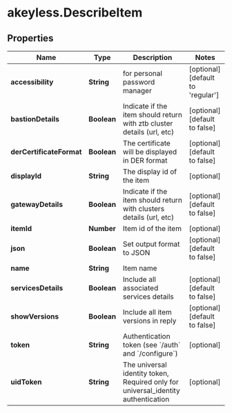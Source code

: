 # akeyless.DescribeItem

## Properties

Name | Type | Description | Notes
------------ | ------------- | ------------- | -------------
**accessibility** | **String** | for personal password manager | [optional] [default to &#39;regular&#39;]
**bastionDetails** | **Boolean** | Indicate if the item should return with ztb cluster details (url, etc) | [optional] [default to false]
**derCertificateFormat** | **Boolean** | The certificate will be displayed in DER format | [optional] [default to false]
**displayId** | **String** | The display id of the item | [optional] 
**gatewayDetails** | **Boolean** | Indicate if the item should return with clusters details (url, etc) | [optional] [default to false]
**itemId** | **Number** | Item id of the item | [optional] 
**json** | **Boolean** | Set output format to JSON | [optional] [default to false]
**name** | **String** | Item name | 
**servicesDetails** | **Boolean** | Include all associated services details | [optional] [default to false]
**showVersions** | **Boolean** | Include all item versions in reply | [optional] [default to false]
**token** | **String** | Authentication token (see &#x60;/auth&#x60; and &#x60;/configure&#x60;) | [optional] 
**uidToken** | **String** | The universal identity token, Required only for universal_identity authentication | [optional] 


